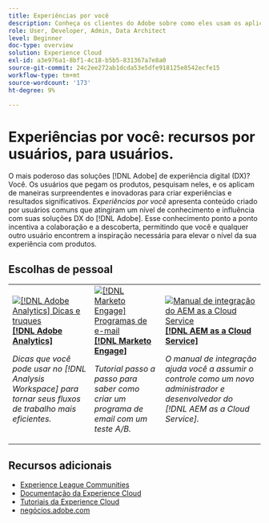 ```yaml
---
title: Experiências por você
description: Conheça os clientes do Adobe sobre como eles usam os aplicativos e recursos do Experience Cloud.
role: User, Developer, Admin, Data Architect
level: Beginner
doc-type: overview
solution: Experience Cloud
exl-id: a3e976a1-8bf1-4c18-b5b5-831367a7e8a0
source-git-commit: 24c2ee272ab1dcda53e5dfe918125e8542ecfe15
workflow-type: tm+mt
source-wordcount: '173'
ht-degree: 9%

---
```


# Experiências por você: recursos por usuários, para usuários.

O mais poderoso das soluções [!DNL Adobe] de experiência digital (DX)? Você. Os usuários que pegam os produtos, pesquisam neles, e os aplicam de maneiras surpreendentes e inovadoras para criar experiências e resultados significativos. _Experiências por você_ apresenta conteúdo criado por usuários comuns que atingiram um nível de conhecimento e influência com suas soluções DX do [!DNL Adobe]. Esse conhecimento ponto a ponto incentiva a colaboração e a descoberta, permitindo que você e qualquer outro usuário encontrem a inspiração necessária para elevar o nível da sua experiência com produtos.

<div id="recs-overview-body-1"></div>
<div id="recs-overview-body-2"></div>
<div id="recs-overview-body-3"></div>
<div id="recs-overview-body-4"></div>
<div id="recs-overview-body-5"></div>
<div id="recs-overview-body-6"></div>

<div id="staff-picks-section">

## Escolhas de pessoal

<table>
<tr>
  <td>
    <a href="/help/analytics/analysis-workspace/tips-and-tricks/right-click-tips-and-tricks-for-more-efficient-workflows.md">
      <img alt="[!DNL Adobe Analytics] Dicas e truques" src="https://video.tv.adobe.com/v/3417736?format=jpeg" />
    </a>
    <div>
      <a href="/help/analytics/analysis-workspace/tips-and-tricks/right-click-tips-and-tricks-for-more-efficient-workflows.md">
    <strong>[!DNL Adobe Analytics]</strong>
    </a>
    </div>
    <p>
    <em>Dicas que você pode usar no [!DNL Analysis Workspace] para tornar seus fluxos de trabalho mais eficientes.</em>
    <p>
  </td>
  <td>
    <a href="/help/marketo/programs/email-programs.md">
      <img alt="[!DNL Marketo Engage] Programas de e-mail" src="https://video.tv.adobe.com/v/3453372?format=jpeg&captions=por_br" />
    </a>
    <div>
      <a href="/help/marketo/programs/email-programs.md">
    <strong>[!DNL Marketo Engage]</strong>
    </a>
    </div>
    <p>
    <em>Tutorial passo a passo para saber como criar um programa de email com um teste A/B.</em>
    <p>
  </td>
  <td>
    <a href="/help/experience-manager/cloud-service/expert-resources/aem-champions/onboarding-playbook.md">
      <img alt="Manual de integração do AEM as a Cloud Service" src="https://video.tv.adobe.com/v/3419299?format=jpeg" />
    </a>
    <div>
      <a href="/help/experience-manager/cloud-service/expert-resources/aem-champions/onboarding-playbook.md">
    <strong>[!DNL AEM as a Cloud Service]</strong>
    </a>
    </div>
    <p>
    <em>O manual de integração ajuda você a assumir o controle como um novo administrador e desenvolvedor do [!DNL AEM as a Cloud Service].</em>
    <p>
  </td>
</tr>
</table>
</div>

## Recursos adicionais

* [Experience League Communities](https://experienceleaguecommunities.adobe.com/?profile.language=pt)
* [Documentação da Experience Cloud](https://experienceleague.adobe.com/docs/?lang=pt-BR)
* [Tutoriais da Experience Cloud](https://experienceleague.adobe.com/docs/home-tutorials.html?lang=pt-BR)
* [negócios.adobe.com](https://business.adobe.com)

